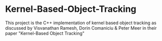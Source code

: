 Kernel-Based-Object-Tracking
============================

This project is the C++ implementation of kernel based object tracking as discussed by Visvanathan Ramesh, Dorin Comaniciu &amp; Peter Meer in their paper "Kernel-Based Object Tracking"